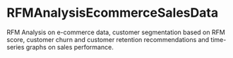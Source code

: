 # RFMAnalysisEcommerceSalesData
RFM Analysis on e-commerce data, customer  segmentation based on RFM score, customer churn and customer retention recommendations and time-series graphs on sales performance.
